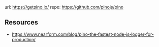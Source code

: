 
url:  https://getpino.io/
repo: https://github.com/pinojs/pino


## Resources

- https://www.nearform.com/blog/pino-the-fastest-node-js-logger-for-production/